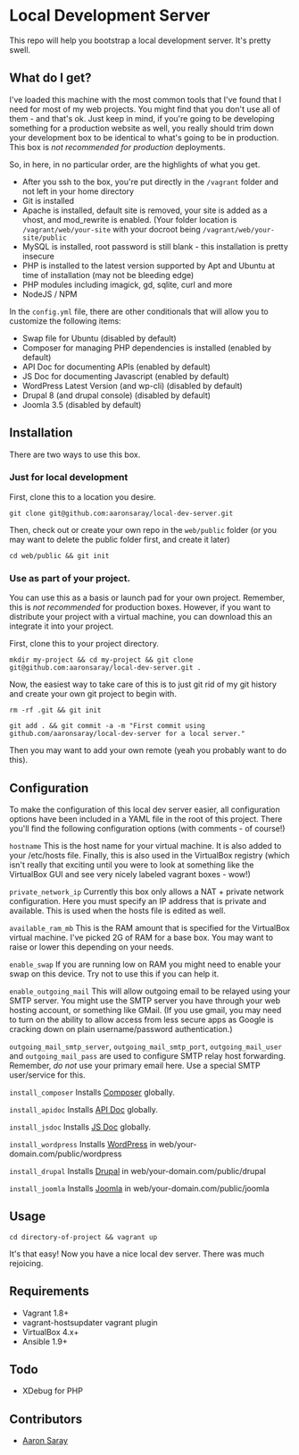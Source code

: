 # Local Development Server

This repo will help you bootstrap a local development server.  It's pretty swell. 

## What do I get?

I've loaded this machine with the most common tools that I've found that I need for most of my web projects.  You might
find that you don't use all of them - and that's ok.  Just keep in mind, if you're going to be developing something for
a production website as well, you really should trim down your development box to be identical to what's going to be
in production.  This box is *not recommended for production* deployments.

So, in here, in no particular order, are the highlights of what you get.

- After you ssh to the box, you're put directly in the `/vagrant` folder and not left in your home directory 
- Git is installed
- Apache is installed, default site is removed, your site is added as a vhost, and mod_rewrite is enabled.  (Your folder
location is `/vagrant/web/your-site` with your docroot being `/vagrant/web/your-site/public`
- MySQL is installed, root password is still blank - this installation is pretty insecure
- PHP is installed to the latest version supported by Apt and Ubuntu at time of installation (may not be bleeding edge)
- PHP modules including imagick, gd, sqlite, curl and more
- NodeJS / NPM

In the `config.yml` file, there are other conditionals that will allow you to customize the following items:

- Swap file for Ubuntu (disabled by default)
- Composer for managing PHP dependencies is installed (enabled by default)
- API Doc for documenting APIs (enabled by default)
- JS Doc for documenting Javascript (enabled by default)
- WordPress Latest Version (and wp-cli) (disabled by default)
- Drupal 8 (and drupal console) (disabled by default)
- Joomla 3.5 (disabled by default)

## Installation

There are two ways to use this box.  

### Just for local development

First, clone this to a location you desire.

`git clone git@github.com:aaronsaray/local-dev-server.git`

Then, check out or create your own repo in the `web/public` folder (or you may want to delete the public folder first, and create it later)

`cd web/public && git init`

### Use as part of your project.

You can use this as a basis or launch pad for your own project.  Remember, this is *not recommended* for production boxes. 
However, if you want to distribute your project with a virtual machine, you can download this an integrate it into your project.

First, clone this to your project directory.

`mkdir my-project && cd my-project && git clone git@github.com:aaronsaray/local-dev-server.git .`

Now, the easiest way to take care of this is to just git rid of my git history and create your own git project to begin with.

`rm -rf .git && git init`

`git add . && git commit -a -m "First commit using github.com/aaronsaray/local-dev-server for a local server."`

Then you may want to add your own remote (yeah you probably want to do this).

## Configuration

To make the configuration of this local dev server easier, all configuration options have been included in a YAML
file in the root of this project.  There you'll find the following configuration options (with comments - of course!)

`hostname` This is the host name for your virtual machine.  It is also added to your /etc/hosts file.  Finally, this
is also used in the VirtualBox registry (which isn't really that exciting until you were to look at something like the 
VirtualBox GUI and see very nicely labeled vagrant boxes - wow!)

`private_network_ip` Currently this box only allows a NAT + private network configuration.  Here you must specify 
an IP address that is private and available.  This is used when the hosts file is edited as well.

`available_ram_mb` This is the RAM amount that is specified for the VirtualBox virtual machine.  I've picked 2G of RAM
for a base box.  You may want to raise or lower this depending on your needs.

`enable_swap` If you are running low on RAM you might need to enable your swap on this device.  Try not to use this if you
can help it.

`enable_outgoing_mail` This will allow outgoing email to be relayed using your SMTP server.  You might use the SMTP server
you have through your web hosting account, or something like GMail.  (If you use gmail, you may need to turn on the ability
to allow access from less secure apps as Google is cracking down on plain username/password authentication.)

`outgoing_mail_smtp_server`, `outgoing_mail_smtp_port`, `outgoing_mail_user` and `outgoing_mail_pass` are used to configure
SMTP relay host forwarding.  Remember, *do not* use your primary email here.  Use a special SMTP user/service for this.

`install_composer` Installs [Composer](http://getcomposer.org) globally.

`install_apidoc` Installs [API Doc](http://apidocjs.com/) globally.

`install_jsdoc` Installs [JS Doc](https://github.com/jsdoc3/jsdoc) globally.

`install_wordpress` Installs [WordPress](https://wordpress.org) in web/your-domain.com/public/wordpress

`install_drupal` Installs [Drupal](https://www.drupal.org/) in web/your-domain.com/public/drupal

`install_joomla` Installs [Joomla](https://www.joomla.org/) in web/your-domain.com/public/joomla

## Usage

`cd directory-of-project && vagrant up`

It's that easy!  Now you have a nice local dev server.  There was much rejoicing.

## Requirements

- Vagrant 1.8+
- vagrant-hostsupdater vagrant plugin
- VirtualBox 4.x+
- Ansible 1.9+

## Todo

- XDebug for PHP

## Contributors

- [Aaron Saray](https://github.com/aaronsaray)
